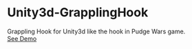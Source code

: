# Unity3d-GrapplingHook
Grappling Hook for Unity3d like the hook in Pudge Wars game.<br>
<a href="http://u3breeze.github.io/Unity3d-GrapplingHook/">See Demo</a>

